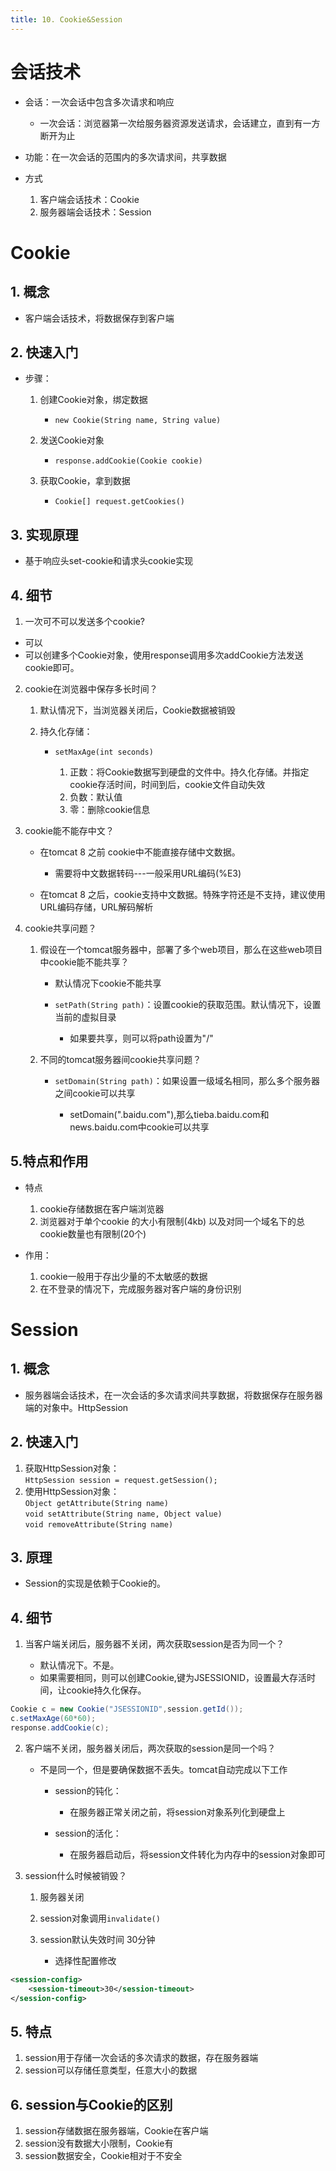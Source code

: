 ```yaml
---
title: 10. Cookie&Session
---
```

# 会话技术

- 会话：一次会话中包含多次请求和响应

   - 一次会话：浏览器第一次给服务器资源发送请求，会话建立，直到有一方断开为止
- 功能：在一次会话的范围内的多次请求间，共享数据
- 方式

   1. 客户端会话技术：Cookie
   2. 服务器端会话技术：Session


# Cookie


## 1. 概念

- 客户端会话技术，将数据保存到客户端


## 2. 快速入门

- 步骤：

   1. 创建Cookie对象，绑定数据

      - `new Cookie(String name, String value)`
   2. 发送Cookie对象

      - `response.addCookie(Cookie cookie)`
   3. 获取Cookie，拿到数据

      - `Cookie[] request.getCookies()`


## 3. 实现原理

- 基于响应头set-cookie和请求头cookie实现


## 4. 细节

1. 一次可不可以发送多个cookie?<br />
* 可以<br />
* 可以创建多个Cookie对象，使用response调用多次addCookie方法发送cookie即可。
2. cookie在浏览器中保存多长时间？

   1. 默认情况下，当浏览器关闭后，Cookie数据被销毁
   2. 持久化存储：

      - `setMaxAge(int seconds)`

         1. 正数：将Cookie数据写到硬盘的文件中。持久化存储。并指定cookie存活时间，时间到后，cookie文件自动失效
         2. 负数：默认值
         3. 零：删除cookie信息
3. cookie能不能存中文？

   - 在tomcat 8 之前 cookie中不能直接存储中文数据。

      - 需要将中文数据转码---一般采用URL编码(%E3)
   - 在tomcat 8 之后，cookie支持中文数据。特殊字符还是不支持，建议使用URL编码存储，URL解码解析
4. cookie共享问题？

   1. 假设在一个tomcat服务器中，部署了多个web项目，那么在这些web项目中cookie能不能共享？

      - 默认情况下cookie不能共享
      - `setPath(String path)`：设置cookie的获取范围。默认情况下，设置当前的虚拟目录

         - 如果要共享，则可以将path设置为"/"
   2. 不同的tomcat服务器间cookie共享问题？

      - `setDomain(String path)`：如果设置一级域名相同，那么多个服务器之间cookie可以共享

         - setDomain(".baidu.com"),那么tieba.baidu.com和news.baidu.com中cookie可以共享


## 5.特点和作用

- 特点

   1. cookie存储数据在客户端浏览器
   2. 浏览器对于单个cookie 的大小有限制(4kb) 以及对同一个域名下的总cookie数量也有限制(20个)
- 作用：

   1. cookie一般用于存出少量的不太敏感的数据
   2. 在不登录的情况下，完成服务器对客户端的身份识别


# Session


## 1. 概念

- 服务器端会话技术，在一次会话的多次请求间共享数据，将数据保存在服务器端的对象中。HttpSession


## 2. 快速入门

1. 获取HttpSession对象：<br />
`HttpSession session = request.getSession();`
2. 使用HttpSession对象：<br />
`Object getAttribute(String name)`<br />
`void setAttribute(String name, Object value)`<br />
`void removeAttribute(String name)`


## 3. 原理

- Session的实现是依赖于Cookie的。


## 4. 细节

1. 当客户端关闭后，服务器不关闭，两次获取session是否为同一个？

   - 默认情况下。不是。
   - 如果需要相同，则可以创建Cookie,键为JSESSIONID，设置最大存活时间，让cookie持久化保存。
```java
Cookie c = new Cookie("JSESSIONID",session.getId());
c.setMaxAge(60*60);
response.addCookie(c);
```

2. 客户端不关闭，服务器关闭后，两次获取的session是同一个吗？

   - 不是同一个，但是要确保数据不丢失。tomcat自动完成以下工作

      - session的钝化：

         - 在服务器正常关闭之前，将session对象系列化到硬盘上
      - session的活化：

         - 在服务器启动后，将session文件转化为内存中的session对象即可
3. session什么时候被销毁？

   1. 服务器关闭
   2. session对象调用`invalidate()`
   3. session默认失效时间 30分钟

      - 选择性配置修改
```xml
<session-config>
	<session-timeout>30</session-timeout>
</session-config>
```


## 5. 特点

1. session用于存储一次会话的多次请求的数据，存在服务器端
2. session可以存储任意类型，任意大小的数据


## 6. session与Cookie的区别

1. session存储数据在服务器端，Cookie在客户端
2. session没有数据大小限制，Cookie有
3. session数据安全，Cookie相对于不安全
